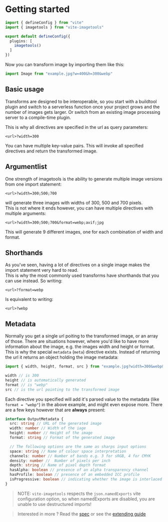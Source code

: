 # Getting started

```ts
import { defineConfig } from "vite"
import { imagetools } from "vite-imagetools"

export default defineConfig({
  plugins: [
    imagetools()
  ]
})
```

Now you can transform image by importing them like this:

```js
import Image from "example.jpg?w=400&h=300&webp"
```


## Basic usage

Transforms are designed to be interoperable, so you start with a buildtool plugin and switch to a serverless function once your project grows and the number of images gets larger. Or switch from an existing image processing server to a compile-time plugin.

This is why all directives are specified in the url as query parameters:
```
<url>?width=300
```

You can have multiple key-value pairs. This will invoke all specified directives and return the transformed image.

## Argumentlist

One strength of imagetools is the ability to generate multiple image versions from one import statement:

```
<url>?width=300;500;700
```

will generate three images with widths of 300, 500 and 700 pixels.<br>
This is not where it ends however, you can have multiple directives with multiple arguments:

```
<url>?width=300;500;700&format=webp;avif;jpg
```

This will generate 9 different images, one for each combination of width and format.

## Shorthands

As you've seen, having a lot of directives on a single image makes the import statement very hard to read.<br>
This is why the most commonly used transforms have shorthands that you can use instead. So writing:
```
<url>?format=webp
```
Is equivalent to writing:
```
<url>?webp
```

## Metadata

Normally you get a single url poiting to the transformed image, or an array of those. There are situations however, where you'd like to have more information about the image, e.g. the images width and height or format.
This is why the special `metadata` (`meta`) directive exists. Instead of returning the url it returns an object holding the image metadata:

```js
import { width, height, format, src } from "example.jpg?width=300&webp&metadata"

width // is 300
height // is automatically generated
format // is "webp"
src // is the url pointing to the transformed image

```

Each directive you specified will add it's parsed value to the metadata (like `format = "webp"`) in the above example,
and might even expose more. There are a few keys however that are **always** present:

```ts
interface OutputMetadata {
  src: string // URL of the generated image
  width: number // Width of the iage
  height: number // Height of the image
  format: string // Format of the generated image

  // The following options are the same as sharps input options
  space: string // Name of colour space interpretation
  channels: number // Number of bands e.g. 3 for sRGB, 4 for CMYK
  density: number //  Number of pixels per inch
  depth: string // Name of pixel depth format
  hasAlpha: boolean // presence of an alpha transparency channel
  hasProfile: boolean // presence of an embedded ICC profile
  isProgressive: boolean // indicating whether the image is interlaced using a progressive scan
}
```

> NOTE: `vite-imagetools` respects the `json.namedExports` vite configuration option, so when namedExports are disabled, you are unable to use destructured imports!

> Interested in more ? Read the [spec](../spec.md) or see the [extending guide](extending.md)
